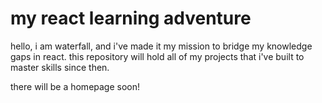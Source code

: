 # my react learning adventure

hello, i am waterfall, and i've made it my mission to bridge my knowledge gaps in react. this repository will hold all of my projects that i've built to master skills since then.

there will be a homepage soon!